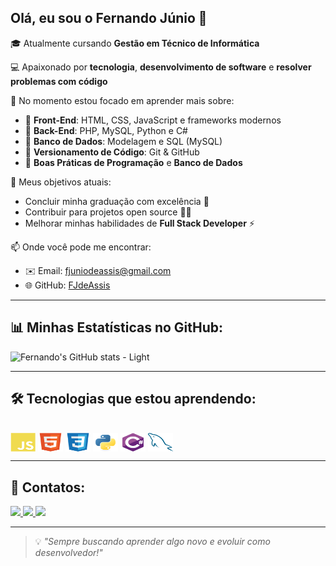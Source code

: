 ## Olá, eu sou o Fernando Júnio 👋

🎓 Atualmente cursando **Gestão em Técnico de Informática**

💻 Apaixonado por **tecnologia**, **desenvolvimento de software** e **resolver problemas com código**

🌱 No momento estou focado em aprender mais sobre:

- 🔸 **Front-End**: HTML, CSS, JavaScript e frameworks modernos
- 🔸 **Back-End**: PHP, MySQL, Python e C#
- 🔸 **Banco de Dados**: Modelagem e SQL (MySQL)
- 🔸 **Versionamento de Código**: Git & GitHub
- 🔸 **Boas Práticas de Programação** e **Banco de Dados**

🚀 Meus objetivos atuais:

- Concluir minha graduação com excelência 🎯
- Contribuir para projetos open source 🧑‍💻
- Melhorar minhas habilidades de **Full Stack Developer** ⚡

📫 Onde você pode me encontrar:

- ✉️ Email: fjuniodeassis@gmail.com
- 🌐 GitHub: [FJdeAssis](https://github.com/FJdeAssis)

---

## 📊 Minhas Estatísticas no GitHub:
![Fernando's GitHub stats - Light](https://github-readme-stats.vercel.app/api?username=FJdeAssis&show_icons=true&theme=default#gh-light-mode-only)  

---

## 🛠️ Tecnologias que estou aprendendo:

<div style="display: inline_block"><br>
  <img align="center" alt="Fernando-Js" height="30" width="40" src="https://raw.githubusercontent.com/devicons/devicon/master/icons/javascript/javascript-plain.svg">
  <img align="center" alt="Fernando-HTML" height="30" width="40" src="https://raw.githubusercontent.com/devicons/devicon/master/icons/html5/html5-original.svg">
  <img align="center" alt="Fernando-CSS" height="30" width="40" src="https://raw.githubusercontent.com/devicons/devicon/master/icons/css3/css3-original.svg">
  <img align="center" alt="Fernando-Python" height="30" width="40" src="https://raw.githubusercontent.com/devicons/devicon/master/icons/python/python-original.svg">
  <img align="center" alt="Fernando-Csharp" height="30" width="40" src="https://raw.githubusercontent.com/devicons/devicon/master/icons/csharp/csharp-original.svg">
  <img align="center" alt="Fernando-MySQL" height="30" width="40" src="https://raw.githubusercontent.com/devicons/devicon/master/icons/mysql/mysql-original.svg">
</div>

---

## 📱 Contatos:

<div> 
  <a href="https://instagram.com/fjuniodeassis" target="_blank">
    <img src="https://img.shields.io/badge/-Instagram-%23E4405F?style=for-the-badge&logo=instagram&logoColor=white" target="_blank">
  </a>
  <a href="mailto:fjuniodeassis@gmail.com">
    <img src="https://img.shields.io/badge/-Gmail-%23333?style=for-the-badge&logo=gmail&logoColor=white" target="_blank">
  </a>
  <a href="https://www.linkedin.com/in/fernando-junio/" target="_blank">
    <img src="https://img.shields.io/badge/-LinkedIn-%230077B5?style=for-the-badge&logo=linkedin&logoColor=white" target="_blank">
  </a>  
</div>

---

> 💡 *"Sempre buscando aprender algo novo e evoluir como desenvolvedor!"*
